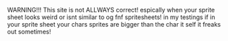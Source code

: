 WARNING!!! This site is not ALLWAYS correct! espically when your sprite sheet looks weird or isnt similar to og fnf spritesheets! in my testings if in your sprite sheet your chars sprites are bigger than the char it self it freaks out sometimes!
